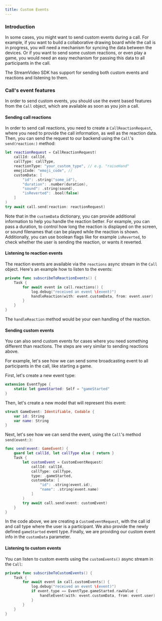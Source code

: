 ```yaml
---
title: Custom Events
---
```


### Introduction

In some cases, you might want to send custom events during a call. For example, if you want to build a collaborative drawing board while the call is in progress, you will need a mechanism for syncing the data between the devices. Or if you want to send some custom reactions, or even play a game, you would need an easy mechanism for passing this data to all participants in the call.

The StreamVideo SDK has support for sending both custom events and reactions and listening to them.

### Call's event features

In order to send custom events, you should use the event based features from the `Call` object, which are available as soon as you join a call.

#### Sending call reactions

In order to send call reactions, you need to create a `CallReactionRequest`, where you need to provide the call information, as well as the reaction data. Then, you can send the request to our backend using the `Call`'s `send(reaction:)` method:

```swift
let reactionRequest = CallReactionRequest(
    callId: callId,
    callType: callType,
    reactionType: "your_custom_type", // e.g. "raiseHand"
    emojiCode: "emoji_code", //
    customData: [
        "id": .string("some_id"),
        "duration": .number(duration),
        "sound": .string(sound),
        "isReverted": .bool(false)
    ]
)
try await call.send(reaction: reactionRequest)
```

Note that in the `customData` dictionary, you can provide additional information to help you handle the reaction better. For example, you can pass a duration, to control how long the reaction is displayed on the screen, or sound filenames that can be played while the reaction is shown. Additionally, you can use boolean flags like for example `isReverted`, to check whether the user is sending the reaction, or wants it reverted.

#### Listening to reaction events

The reaction events are available via the `reactions` async stream in the `Call` object. Here's an example how to listen to the events:

```swift
private func subscribeToReactionEvents() {
    Task {
        for await event in call.reactions() {
            log.debug("received an event \(event)")
            handleReaction(with: event.customData, from: event.user)
        }
    }
}
```

The `handleReaction` method would be your own handling of the reaction. 

#### Sending custom events

You can also send custom events for cases where you need something different than reactions. The steps are very similar to sending reactions above.

For example, let's see how we can send some broadcasting event to all participants in the call, like starting a game.

First, let's create a new event type:

```swift
extension EventType {
    static let gameStarted: Self = "gameStarted"
}
```

Then, let's create a new model that will represent this event:

```swift
struct GameEvent: Identifiable, Codable {
    var id: String
    var name: String
}
```

Next, let's see how we can send the event, using the `Call`'s method `send(event:)`:

```swift
func send(event: GameEvent) {
    guard let callId, let callType else { return }
    Task {
        let customEvent = CustomEventRequest(
            callId: callId,
            callType: callType,
            type: .gameStarted,
            customData: [
                "id": .string(event.id),
                "name": .string(event.name)
            ]
        )
        try await call.send(event: customEvent)
    }
}
```

In the code above, we are creating a `CustomEventRequest`, with the call id and call type where the user is a participant. We also provide the newly defined `gameStarted` event type. Finally, we are providing our custom event info in the `customData` parameter.

#### Listening to custom events

You can listen to custom events using the `customEvents()` async stream in the `Call`:

```swift
private func subscribeToCustomEvents() {
    Task {
        for await event in call.customEvents() {
            log.debug("received an event \(event)")
            if event.type == EventType.gameStarted.rawValue {
                handleEvent(with: event.customData, from: event.user)
            }            
        }
    }        
}
```
